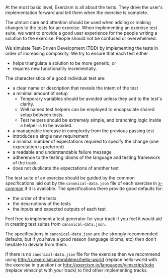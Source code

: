 At the most basic level, Exercism is all about the tests. They drive the user's implementation forward and tell them when the exercise is complete.

The utmost care and attention should be used when adding or making changes to the tests for an exercise. When implementing an exercise test suite, we want to provide a good user experience for the people writing a solution to the exercise. People should not be confused or overwhelmed.

We simulate Test-Driven Development (TDD) by implementing the tests in order of increasing complexity. We try to ensure that each test either

- helps triangulate a solution to be more generic, or
- requires new functionality incrementally.

The characteristics of a good individual test are:

- a clear name or description that reveals the intent of the test
- a minimal amount of setup
  - Temporary variables should be avoided unless they add to the test's clarity.
  - Well named test helpers can be employed to encapsulate shared setup between tests.
  - Test helpers should be extremely simple, and branching logic inside a helper is to be avoided.
- a manageable increase in complexity from the previous passing test 
- introduces a single new requirement
- a minimal number of expectations required to specify the change (one expectation is preferred)
- a readable and understandable failure message
- adherence to the testing idioms of the language and testing framework of the track
- does not duplicate the expectations of another test

The test suite of an exercise should be guided by the common specifications laid out by the `canonical-data.json` file of each exercise in [x-common](https://github.com/exercism/x-common) if it is available. The specifications there provide good defaults for:

- the order of the tests
- the descriptions of the tests
- the inputs and expected outputs of each test

Feel free to implement a test generator for your track if you feel it would aid in creating test suites from `canonical-data.json`.

The specifications in `canonical-data.json` are the strongly recommended defaults, but if you have a good reason (language idioms, etc) then don't hesitate to deviate from them.

If there is no `canonical-data.json` file for the exercise then we recommend using  http://x.exercism.io/problems/hello-world (replace hello-world with the exercise in question) or http://exercism.io/languages/vimscript/todo (replace vimscript with your track) to find other implementing tracks.
